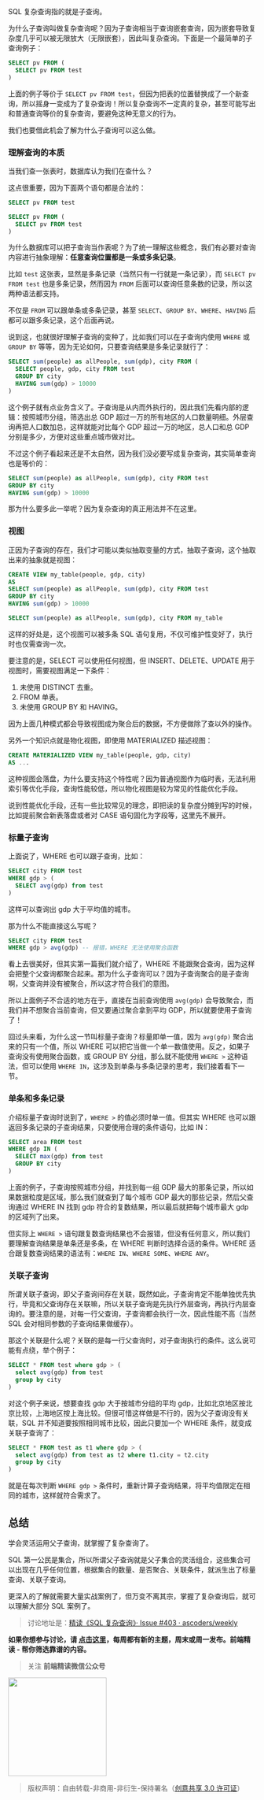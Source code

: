 SQL 复杂查询指的就是子查询。

为什么子查询叫做复杂查询呢？因为子查询相当于查询嵌套查询，因为嵌套导致复杂度几乎可以被无限放大（无限嵌套），因此叫复杂查询。下面是一个最简单的子查询例子：

```sql
SELECT pv FROM (
  SELECT pv FROM test
)
```

上面的例子等价于 `SELECT pv FROM test`，但因为把表的位置替换成了一个新查询，所以摇身一变成为了复杂查询！所以复杂查询不一定真的复杂，甚至可能写出和普通查询等价的复杂查询，要避免这种无意义的行为。

我们也要借此机会了解为什么子查询可以这么做。

### 理解查询的本质

当我们查一张表时，数据库认为我们在查什么？

这点很重要，因为下面两个语句都是合法的：

```sql
SELECT pv FROM test

SELECT pv FROM (
  SELECT pv FROM test
)
```

为什么数据库可以把子查询当作表呢？为了统一理解这些概念，我们有必要对查询内容进行抽象理解：**任意查询位置都是一条或多条记录**。

比如 `test` 这张表，显然是多条记录（当然只有一行就是一条记录），而 `SELECT pv FROM test` 也是多条记录，然而因为 `FROM` 后面可以查询任意条数的记录，所以这两种语法都支持。

不仅是 `FROM` 可以跟单条或多条记录，甚至 `SELECT`、`GROUP BY`、`WHERE`、`HAVING` 后都可以跟多条记录，这个后面再说。

说到这，也就很好理解子查询的变种了，比如我们可以在子查询内使用 `WHERE` 或 `GROUP BY` 等等，因为无论如何，只要查询结果是多条记录就行了：

```sql
SELECT sum(people) as allPeople, sum(gdp), city FROM (
  SELECT people, gdp, city FROM test
  GROUP BY city
  HAVING sum(gdp) > 10000
)
```

这个例子就有点业务含义了。子查询是从内而外执行的，因此我们先看内部的逻辑：按照城市分组，筛选出总 GDP 超过一万的所有地区的人口数量明细。外层查询再把人口数加总，这样就能对比每个 GDP 超过一万的地区，总人口和总 GDP 分别是多少，方便对这些重点城市做对比。

不过这个例子看起来还是不太自然，因为我们没必要写成复杂查询，其实简单查询也是等价的：

```sql
SELECT sum(people) as allPeople, sum(gdp), city FROM test
GROUP BY city
HAVING sum(gdp) > 10000
```

那为什么要多此一举呢？因为复杂查询的真正用法并不在这里。

### 视图

正因为子查询的存在，我们才可能以类似抽取变量的方式，抽取子查询，这个抽取出来的抽象就是视图：

```sql
CREATE VIEW my_table(people, gdp, city)
AS
SELECT sum(people) as allPeople, sum(gdp), city FROM test
GROUP BY city
HAVING sum(gdp) > 10000

SELECT sum(people) as allPeople, sum(gdp), city FROM my_table
```

这样的好处是，这个视图可以被多条 SQL 语句复用，不仅可维护性变好了，执行时也仅需查询一次。

要注意的是，SELECT 可以使用任何视图，但 INSERT、DELETE、UPDATE 用于视图时，需要视图满足一下条件：

1. 未使用 DISTINCT 去重。
2. FROM 单表。
3. 未使用 GROUP BY 和 HAVING。

因为上面几种模式都会导致视图成为聚合后的数据，不方便做除了查以外的操作。

另外一个知识点就是物化视图，即使用 MATERIALIZED 描述视图：

```sql
CREATE MATERIALIZED VIEW my_table(people, gdp, city)
AS ...
```

这种视图会落盘，为什么要支持这个特性呢？因为普通视图作为临时表，无法利用索引等优化手段，查询性能较低，所以物化视图是较为常见的性能优化手段。

说到性能优化手段，还有一些比较常见的理念，即把读的复杂度分摊到写的时候，比如提前聚合新表落盘或者对 CASE 语句固化为字段等，这里先不展开。

### 标量子查询

上面说了，WHERE 也可以跟子查询，比如：

```sql
SELECT city FROM test
WHERE gdp > (
  SELECT avg(gdp) from test
)
```

这样可以查询出 gdp 大于平均值的城市。

那为什么不能直接这么写呢？

```sql
SELECT city FROM test
WHERE gdp > avg(gdp) -- 报错，WHERE 无法使用聚合函数
```

看上去很美好，但其实第一篇我们就介绍了，WHERE 不能跟聚合查询，因为这样会把整个父查询都聚合起来。那为什么子查询可以？因为子查询聚合的是子查询啊，父查询并没有被聚合，所以这才符合我们的意图。

所以上面例子不合适的地方在于，直接在当前查询使用 `avg(gdp)` 会导致聚合，而我们并不想聚合当前查询，但又要通过聚合拿到平均 GDP，所以就要使用子查询了！

回过头来看，为什么这一节叫标量子查询？标量即单一值，因为 `avg(gdp)` 聚合出来的只有一个值，所以 WHERE 可以把它当做一个单一数值使用。反之，如果子查询没有使用聚合函数，或 GROUP BY 分组，那么就不能使用 `WHERE >` 这种语法，但可以使用 `WHERE IN`，这涉及到单条与多条记录的思考，我们接着看下一节。

### 单条和多条记录

介绍标量子查询时说到了，`WHERE >` 的值必须时单一值。但其实 WHERE 也可以跟返回多条记录的子查询结果，只要使用合理的条件语句，比如 IN：

```sql
SELECT area FROM test
WHERE gdp IN (
  SELECT max(gdp) from test
  GROUP BY city
)
```

上面的例子，子查询按照城市分组，并找到每一组 GDP 最大的那条记录，所以如果数据粒度是区域，那么我们就查到了每个城市 GDP 最大的那些记录，然后父查询通过 WHERE IN 找到 gdp 符合的复数结果，所以最后就把每个城市最大 gdp 的区域列了出来。

但实际上 `WHERE >` 语句跟复数查询结果也不会报错，但没有任何意义，所以我们要理解查询结果是单条还是多条，在 WHERE 判断时选择合适的条件。WHERE 适合跟复数查询结果的语法有：`WHERE IN`、`WHERE SOME`、`WHERE ANY`。

### 关联子查询

所谓关联子查询，即父子查询间存在关联，既然如此，子查询肯定不能单独优先执行，毕竟和父查询存在关联嘛，所以关联子查询是先执行外层查询，再执行内层查询的。要注意的是，对每一行父查询，子查询都会执行一次，因此性能不高（当然 SQL 会对相同参数的子查询结果做缓存）。

那这个关联是什么呢？关联的是每一行父查询时，对子查询执行的条件。这么说可能有点绕，举个例子：

```sql
SELECT * FROM test where gdp > (
  select avg(gdp) from test
  group by city
)
```

对这个例子来说，想要查找 gdp 大于按城市分组的平均 gdp，比如北京地区按北京比较，上海地区按上海比较。但很可惜这样做是不行的，因为父子查询没有关联，SQL 并不知道要按照相同城市比较，因此只要加一个 WHERE 条件，就变成关联子查询了：

```sql
SELECT * FROM test as t1 where gdp > (
  select avg(gdp) from test as t2 where t1.city = t2.city
  group by city
)
```

就是在每次判断 `WHERE gdp >` 条件时，重新计算子查询结果，将平均值限定在相同的城市，这样就符合需求了。

## 总结

学会灵活运用父子查询，就掌握了复杂查询了。

SQL 第一公民是集合，所以所谓父子查询就是父子集合的灵活组合，这些集合可以出现在几乎任何位置，根据集合的数量、是否聚合、关联条件，就派生出了标量查询、关联子查询。

更深入的了解就需要大量实战案例了，但万变不离其宗，掌握了复杂查询后，就可以理解大部分 SQL 案例了。

> 讨论地址是：[精读《SQL 复杂查询》· Issue #403 · ascoders/weekly](https://github.com/ascoders/weekly/issues/403)

**如果你想参与讨论，请 [点击这里](https://github.com/ascoders/weekly)，每周都有新的主题，周末或周一发布。前端精读 - 帮你筛选靠谱的内容。**

> 关注 **前端精读微信公众号**

<img width=200 src="https://img.alicdn.com/tfs/TB165W0MCzqK1RjSZFLXXcn2XXa-258-258.jpg">

> 版权声明：自由转载-非商用-非衍生-保持署名（[创意共享 3.0 许可证](https://creativecommons.org/licenses/by-nc-nd/3.0/deed.zh)）


